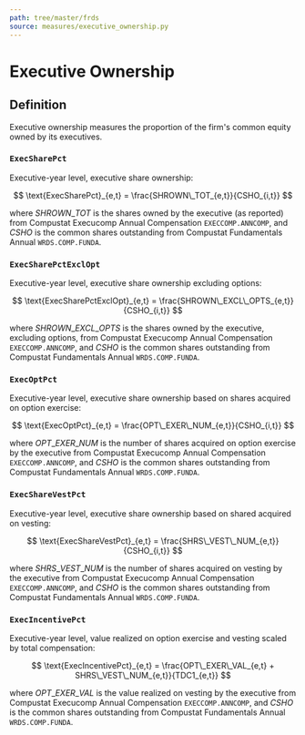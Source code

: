 ```yaml
---
path: tree/master/frds
source: measures/executive_ownership.py
---
```


# Executive Ownership

## Definition

Executive ownership measures the proportion of the firm's common equity owned by its executives.

### `ExecSharePct`

Executive-year level, executive share ownership:

$$
\text{ExecSharePct}_{e,t} = \frac{SHROWN\_TOT_{e,t}}{CSHO_{i,t}}
$$

where $SHROWN\_TOT$ is the shares owned by the executive (as reported) from Compustat Execucomp Annual Compensation `EXECCOMP.ANNCOMP`, and $CSHO$ is the common shares outstanding from Compustat Fundamentals Annual `WRDS.COMP.FUNDA`.

### `ExecSharePctExclOpt`

Executive-year level, executive share ownership excluding options:

$$
\text{ExecSharePctExclOpt}_{e,t} = \frac{SHROWN\_EXCL\_OPTS_{e,t}}{CSHO_{i,t}}
$$

where $SHROWN\_EXCL\_OPTS$ is the shares owned by the executive, excluding options, from Compustat Execucomp Annual Compensation `EXECCOMP.ANNCOMP`, and $CSHO$ is the common shares outstanding from Compustat Fundamentals Annual `WRDS.COMP.FUNDA`.

### `ExecOptPct`

Executive-year level, executive share ownership based on shares acquired on option exercise:

$$
\text{ExecOptPct}_{e,t} = \frac{OPT\_EXER\_NUM_{e,t}}{CSHO_{i,t}}
$$

where $OPT\_EXER\_NUM$ is the number of shares acquired on option exercise by the executive from Compustat Execucomp Annual Compensation `EXECCOMP.ANNCOMP`, and $CSHO$ is the common shares outstanding from Compustat Fundamentals Annual `WRDS.COMP.FUNDA`.

### `ExecShareVestPct`

Executive-year level, executive share ownership based on shared acquired on vesting:

$$
\text{ExecShareVestPct}_{e,t} = \frac{SHRS\_VEST\_NUM_{e,t}}{CSHO_{i,t}}
$$

where $SHRS\_VEST\_NUM$ is the number of shares acquired on vesting by the executive from Compustat Execucomp Annual Compensation `EXECCOMP.ANNCOMP`, and $CSHO$ is the common shares outstanding from Compustat Fundamentals Annual `WRDS.COMP.FUNDA`.


### `ExecIncentivePct`

Executive-year level, value realized on option exercise and vesting scaled by total compensation:

$$
\text{ExecIncentivePct}_{e,t} = \frac{OPT\_EXER\_VAL_{e,t} + SHRS\_VEST\_NUM_{e,t}}{TDC1_{e,t}}
$$

where $OPT\_EXER\_VAL$ is the value realized on vesting by the executive from Compustat Execucomp Annual Compensation `EXECCOMP.ANNCOMP`, and $CSHO$ is the common shares outstanding from Compustat Fundamentals Annual `WRDS.COMP.FUNDA`.
